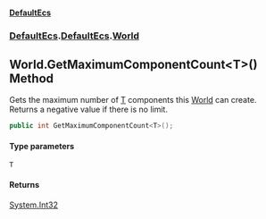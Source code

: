 #### [DefaultEcs](./index.md 'index')
### [DefaultEcs](./index.md 'index').[DefaultEcs](./DefaultEcs.md 'DefaultEcs').[World](./DefaultEcs-World.md 'DefaultEcs.World')
## World.GetMaximumComponentCount&lt;T&gt;() Method
Gets the maximum number of [T](#DefaultEcs-World-GetMaximumComponentCount-T-()-T 'DefaultEcs.World.GetMaximumComponentCount&lt;T&gt;().T') components this [World](./DefaultEcs-World.md 'DefaultEcs.World') can create.  
Returns a negative value if there is no limit.  
```C#
public int GetMaximumComponentCount<T>();
```
#### Type parameters
<a name='DefaultEcs-World-GetMaximumComponentCount-T-()-T'></a>
`T`  
  
#### Returns
[System.Int32](https://docs.microsoft.com/en-us/dotnet/api/System.Int32 'System.Int32')  
  
